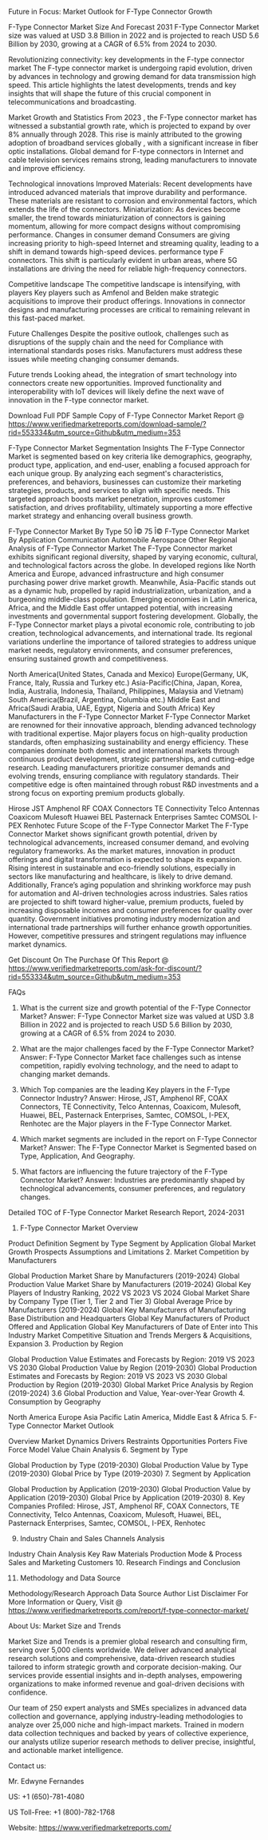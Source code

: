 Future in Focus: Market Outlook for F-Type Connector Growth


F-Type Connector Market Size And Forecast 2031
F-Type Connector Market size was valued at USD 3.8 Billion in 2022 and is projected to reach USD 5.6 Billion by 2030, growing at a CAGR of 6.5% from 2024 to 2030.

Revolutionizing connectivity: key developments in the F-type connector market
The F-type connector market is undergoing rapid evolution, driven by advances in technology and growing demand for data transmission high speed. This article highlights the latest developments, trends and key insights that will shape the future of this crucial component in telecommunications and broadcasting.

Market Growth and Statistics
From 2023 , the F-Type connector market has witnessed a substantial growth rate, which is projected to expand by over 8% annually through 2028. This rise is mainly attributed to the growing adoption of broadband services globally , with a significant increase in fiber optic installations. Global demand for F-type connectors in Internet and cable television services remains strong, leading manufacturers to innovate and improve efficiency.

Technological innovations
Improved Materials: Recent developments have introduced advanced materials that improve durability and performance. These materials are resistant to corrosion and environmental factors, which extends the life of the connectors.
Miniaturization: As devices become smaller, the trend towards miniaturization of connectors is gaining momentum, allowing for more compact designs without compromising performance.
Changes in consumer demand
Consumers are giving increasing priority to high-speed Internet and streaming quality, leading to a shift in demand towards high-speed devices. performance type F connectors. This shift is particularly evident in urban areas, where 5G installations are driving the need for reliable high-frequency connectors.

Competitive landscape
The competitive landscape is intensifying, with players Key players such as Amfenol and Belden make strategic acquisitions to improve their product offerings. Innovations in connector designs and manufacturing processes are critical to remaining relevant in this fast-paced market.

Future Challenges
Despite the positive outlook, challenges such as disruptions of the supply chain and the need for Compliance with international standards poses risks. Manufacturers must address these issues while meeting changing consumer demands.

Future trends
Looking ahead, the integration of smart technology into connectors create new opportunities. Improved functionality and interoperability with IoT devices will likely define the next wave of innovation in the F-type connector market.

Download Full PDF Sample Copy of F-Type Connector Market Report @ https://www.verifiedmarketreports.com/download-sample/?rid=553334&utm_source=Github&utm_medium=353

F-Type Connector Market Segmentation Insights
The F-Type Connector Market is segmented based on key criteria like demographics, geography, product type, application, and end-user, enabling a focused approach for each unique group. By analyzing each segment's characteristics, preferences, and behaviors, businesses can customize their marketing strategies, products, and services to align with specific needs. This targeted approach boosts market penetration, improves customer satisfaction, and drives profitability, ultimately supporting a more effective market strategy and enhancing overall business growth.

F-Type Connector Market By Type
50 Î©
75 Î©
F-Type Connector Market By Application
Communication
Automobile
Aerospace
Other
Regional Analysis of F-Type Connector Market
The F-Type Connector market exhibits significant regional diversity, shaped by varying economic, cultural, and technological factors across the globe. In developed regions like North America and Europe, advanced infrastructure and high consumer purchasing power drive market growth. Meanwhile, Asia-Pacific stands out as a dynamic hub, propelled by rapid industrialization, urbanization, and a burgeoning middle-class population. Emerging economies in Latin America, Africa, and the Middle East offer untapped potential, with increasing investments and governmental support fostering development. Globally, the F-Type Connector market plays a pivotal economic role, contributing to job creation, technological advancements, and international trade. Its regional variations underline the importance of tailored strategies to address unique market needs, regulatory environments, and consumer preferences, ensuring sustained growth and competitiveness.

North America(United States, Canada and Mexico)
Europe(Germany, UK, France, Italy, Russia and Turkey etc.)
Asia-Pacific(China, Japan, Korea, India, Australia, Indonesia, Thailand, Philippines, Malaysia and Vietnam)
South America(Brazil, Argentina, Columbia etc.)
Middle East and Africa(Saudi Arabia, UAE, Egypt, Nigeria and South Africa)
Key Manufacturers in the F-Type Connector Market
F-Type Connector Market are renowned for their innovative approach, blending advanced technology with traditional expertise. Major players focus on high-quality production standards, often emphasizing sustainability and energy efficiency. These companies dominate both domestic and international markets through continuous product development, strategic partnerships, and cutting-edge research. Leading manufacturers prioritize consumer demands and evolving trends, ensuring compliance with regulatory standards. Their competitive edge is often maintained through robust R&D investments and a strong focus on exporting premium products globally.

Hirose
JST
Amphenol RF
COAX Connectors
TE Connectivity
Telco Antennas
Coaxicom
Mulesoft
Huawei
BEL
Pasternack Enterprises
Samtec
COMSOL
I-PEX
Renhotec
Future Scope of the F-Type Connector Market
The F-Type Connector Market shows significant growth potential, driven by technological advancements, increased consumer demand, and evolving regulatory frameworks. As the market matures, innovation in product offerings and digital transformation is expected to shape its expansion. Rising interest in sustainable and eco-friendly solutions, especially in sectors like manufacturing and healthcare, is likely to drive demand. Additionally, France’s aging population and shrinking workforce may push for automation and AI-driven technologies across industries. Sales ratios are projected to shift toward higher-value, premium products, fueled by increasing disposable incomes and consumer preferences for quality over quantity. Government initiatives promoting industry modernization and international trade partnerships will further enhance growth opportunities. However, competitive pressures and stringent regulations may influence market dynamics.

Get Discount On The Purchase Of This Report @ https://www.verifiedmarketreports.com/ask-for-discount/?rid=553334&utm_source=Github&utm_medium=353

FAQs
1. What is the current size and growth potential of the F-Type Connector Market?
Answer: F-Type Connector Market size was valued at USD 3.8 Billion in 2022 and is projected to reach USD 5.6 Billion by 2030, growing at a CAGR of 6.5% from 2024 to 2030.

2. What are the major challenges faced by the F-Type Connector Market?
Answer: F-Type Connector Market face challenges such as intense competition, rapidly evolving technology, and the need to adapt to changing market demands.

3. Which Top companies are the leading Key players in the F-Type Connector Industry?
Answer: Hirose, JST, Amphenol RF, COAX Connectors, TE Connectivity, Telco Antennas, Coaxicom, Mulesoft, Huawei, BEL, Pasternack Enterprises, Samtec, COMSOL, I-PEX, Renhotec are the Major players in the F-Type Connector Market.

4. Which market segments are included in the report on F-Type Connector Market?
Answer: The F-Type Connector Market is Segmented based on Type, Application, And Geography.

5. What factors are influencing the future trajectory of the F-Type Connector Market?
Answer: Industries are predominantly shaped by technological advancements, consumer preferences, and regulatory changes.

Detailed TOC of F-Type Connector Market Research Report, 2024-2031
1. F-Type Connector Market Overview

Product Definition
Segment by Type
Segment by Application
Global Market Growth Prospects
Assumptions and Limitations
2. Market Competition by Manufacturers

Global Production Market Share by Manufacturers (2019-2024)
Global Production Value Market Share by Manufacturers (2019-2024)
Global Key Players of Industry Ranking, 2022 VS 2023 VS 2024
Global Market Share by Company Type (Tier 1, Tier 2 and Tier 3)
Global Average Price by Manufacturers (2019-2024)
Global Key Manufacturers of Manufacturing Base Distribution and Headquarters
Global Key Manufacturers of Product Offered and Application
Global Key Manufacturers of Date of Enter into This Industry
Market Competitive Situation and Trends
Mergers & Acquisitions, Expansion
3. Production by Region

Global Production Value Estimates and Forecasts by Region: 2019 VS 2023 VS 2030
Global Production Value by Region (2019-2030)
Global Production Estimates and Forecasts by Region: 2019 VS 2023 VS 2030
Global Production by Region (2019-2030)
Global Market Price Analysis by Region (2019-2024) 3.6 Global Production and Value, Year-over-Year Growth
4. Consumption by Geography

North America
Europe
Asia Pacific
Latin America, Middle East & Africa
5. F-Type Connector Market Outlook

Overview
Market Dynamics
Drivers
Restraints
Opportunities
Porters Five Force Model
Value Chain Analysis 
6. Segment by Type

Global Production by Type (2019-2030)
Global Production Value by Type (2019-2030)
Global Price by Type (2019-2030)
7. Segment by Application

Global Production by Application (2019-2030)
Global Production Value by Application (2019-2030)
Global Price by Application (2019-2030)
8. Key Companies Profiled: Hirose, JST, Amphenol RF, COAX Connectors, TE Connectivity, Telco Antennas, Coaxicom, Mulesoft, Huawei, BEL, Pasternack Enterprises, Samtec, COMSOL, I-PEX, Renhotec

9. Industry Chain and Sales Channels Analysis

Industry Chain Analysis
Key Raw Materials
Production Mode & Process
Sales and Marketing
Customers
10. Research Findings and Conclusion

11. Methodology and Data Source

Methodology/Research Approach
Data Source
Author List
Disclaimer
For More Information or Query, Visit @ https://www.verifiedmarketreports.com/report/f-type-connector-market/

About Us: Market Size and Trends

Market Size and Trends is a premier global research and consulting firm, serving over 5,000 clients worldwide. We deliver advanced analytical research solutions and comprehensive, data-driven research studies tailored to inform strategic growth and corporate decision-making. Our services provide essential insights and in-depth analyses, empowering organizations to make informed revenue and goal-driven decisions with confidence.

Our team of 250 expert analysts and SMEs specializes in advanced data collection and governance, applying industry-leading methodologies to analyze over 25,000 niche and high-impact markets. Trained in modern data collection techniques and backed by years of collective experience, our analysts utilize superior research methods to deliver precise, insightful, and actionable market intelligence.

Contact us:

Mr. Edwyne Fernandes

US: +1 (650)-781-4080

US Toll-Free: +1 (800)-782-1768

Website: https://www.verifiedmarketreports.com/

